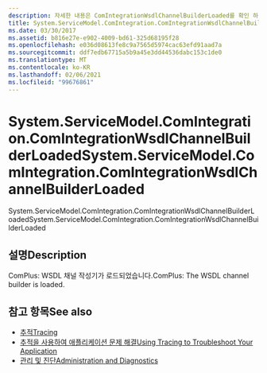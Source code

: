 ```yaml
---
description: 자세한 내용은 ComIntegrationWsdlChannelBuilderLoaded를 확인 하세요.
title: System.ServiceModel.ComIntegration.ComIntegrationWsdlChannelBuilderLoaded
ms.date: 03/30/2017
ms.assetid: b816e27e-e902-4009-bd61-325d68195f28
ms.openlocfilehash: e036d08613fe8c9a7565d5974cac63efd91aad7a
ms.sourcegitcommit: ddf7edb67715a5b9a45e3dd44536dabc153c1de0
ms.translationtype: MT
ms.contentlocale: ko-KR
ms.lasthandoff: 02/06/2021
ms.locfileid: "99676861"
---
```

# <a name="systemservicemodelcomintegrationcomintegrationwsdlchannelbuilderloaded"></a><span data-ttu-id="8260c-103">System.ServiceModel.ComIntegration.ComIntegrationWsdlChannelBuilderLoaded</span><span class="sxs-lookup"><span data-stu-id="8260c-103">System.ServiceModel.ComIntegration.ComIntegrationWsdlChannelBuilderLoaded</span></span>

<span data-ttu-id="8260c-104">System.ServiceModel.ComIntegration.ComIntegrationWsdlChannelBuilderLoaded</span><span class="sxs-lookup"><span data-stu-id="8260c-104">System.ServiceModel.ComIntegration.ComIntegrationWsdlChannelBuilderLoaded</span></span>  
  
## <a name="description"></a><span data-ttu-id="8260c-105">설명</span><span class="sxs-lookup"><span data-stu-id="8260c-105">Description</span></span>  

 <span data-ttu-id="8260c-106">ComPlus: WSDL 채널 작성기가 로드되었습니다.</span><span class="sxs-lookup"><span data-stu-id="8260c-106">ComPlus: The WSDL channel builder is loaded.</span></span>  
  
## <a name="see-also"></a><span data-ttu-id="8260c-107">참고 항목</span><span class="sxs-lookup"><span data-stu-id="8260c-107">See also</span></span>

- [<span data-ttu-id="8260c-108">추적</span><span class="sxs-lookup"><span data-stu-id="8260c-108">Tracing</span></span>](index.md)
- [<span data-ttu-id="8260c-109">추적을 사용하여 애플리케이션 문제 해결</span><span class="sxs-lookup"><span data-stu-id="8260c-109">Using Tracing to Troubleshoot Your Application</span></span>](using-tracing-to-troubleshoot-your-application.md)
- [<span data-ttu-id="8260c-110">관리 및 진단</span><span class="sxs-lookup"><span data-stu-id="8260c-110">Administration and Diagnostics</span></span>](../index.md)
